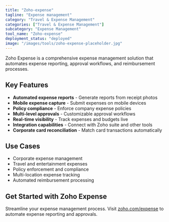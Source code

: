 ```yaml
---
title: "Zoho-expense"
tagline: "Expense management"
category: "Travel & Expense Management"
categories: ["Travel & Expense Management"]
subcategory: "Expense Management"
tool_name: "Zoho-expense"
deployment_status: "deployed"
image: "/images/tools/zoho-expense-placeholder.jpg"
---
```

Zoho Expense is a comprehensive expense management solution that automates expense reporting, approval workflows, and reimbursement processes.

## Key Features

- **Automated expense reports** - Generate reports from receipt photos
- **Mobile expense capture** - Submit expenses on mobile devices
- **Policy compliance** - Enforce company expense policies
- **Multi-level approvals** - Customizable approval workflows
- **Real-time visibility** - Track expenses and budgets live
- **Integration capabilities** - Connect with Zoho suite and other tools
- **Corporate card reconciliation** - Match card transactions automatically

## Use Cases

- Corporate expense management
- Travel and entertainment expenses
- Policy enforcement and compliance
- Multi-location expense tracking
- Automated reimbursement processing

## Get Started with Zoho Expense

Streamline your expense management process. Visit [zoho.com/expense](https://www.zoho.com/expense) to automate expense reporting and approvals.
